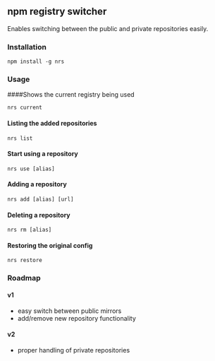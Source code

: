 ## npm registry switcher

Enables switching between the public and private repositories easily.

### Installation

```
npm install -g nrs
```

### Usage

####Shows the current registry being used

```
nrs current
```

#### Listing the added repositories

```
nrs list
```

#### Start using a repository

```
nrs use [alias]
```

#### Adding a repository

```
nrs add [alias] [url]
```

#### Deleting a repository

```
nrs rm [alias]
```

#### Restoring the original config

```
nrs restore
```

### Roadmap

#### v1
- easy switch between public mirrors
- add/remove new repository functionality

#### v2
- proper handling of private repositories

